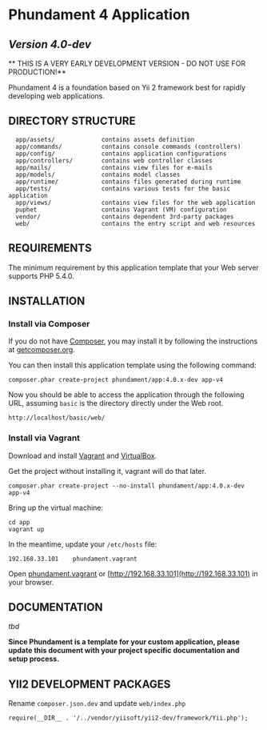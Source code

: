 Phundament 4 Application
========================

*Version 4.0-dev*
-----------------

** THIS IS A VERY EARLY DEVELOPMENT VERSION - DO NOT USE FOR PRODUCTION!**

Phundament 4 is a foundation based on Yii 2 framework best for rapidly developing web 
applications.


DIRECTORY STRUCTURE
-------------------

      app/assets/             contains assets definition
      app/commands/           contains console commands (controllers)
      app/config/             contains application configurations
      app/controllers/        contains web controller classes
      app/mails/              contains view files for e-mails
      app/models/             contains model classes
      app/runtime/            contains files generated during runtime
      app/tests/              contains various tests for the basic application
      app/views/              contains view files for the web application
      puphet                  contains Vagrant (VM) configuration
      vendor/                 contains dependent 3rd-party packages
      web/                    contains the entry script and web resources



REQUIREMENTS
------------

The minimum requirement by this application template that your Web server supports PHP 5.4.0.


INSTALLATION
------------

### Install via Composer

If you do not have [Composer](http://getcomposer.org/), you may install it by following the instructions
at [getcomposer.org](http://getcomposer.org/doc/00-intro.md#installation-nix).

You can then install this application template using the following command:

~~~
composer.phar create-project phundament/app:4.0.x-dev app-v4
~~~

Now you should be able to access the application through the following URL, assuming `basic` is the directory
directly under the Web root.

~~~
http://localhost/basic/web/
~~~

### Install via Vagrant

Download and install [Vagrant](http://www.vagrantup.com/downloads.html) and [VirtualBox](https://www.virtualbox.org/wiki/Downloads).

Get the project without installing it, vagrant will do that later.

~~~
composer.phar create-project --no-install phundament/app:4.0.x-dev app-v4
~~~

Bring up the virtual machine:

~~~
cd app
vagrant up
~~~

In the meantime, update your `/etc/hosts` file:

~~~
192.168.33.101    phundament.vagrant
~~~ 

Open [phundament.vagrant](http://192.168.33.101/phundament.vagrant) or [http://192.168.33.101](http://192.168.33.101) in your browser.


DOCUMENTATION
-------------

*tbd*

**Since Phundament is a template for your custom application, please update this document with your project
specific documentation and setup process.**


YII2 DEVELOPMENT PACKAGES
-------------------------

Rename `composer.json.dev` and update `web/index.php`

```
require(__DIR__ . '/../vendor/yiisoft/yii2-dev/framework/Yii.php');
```
